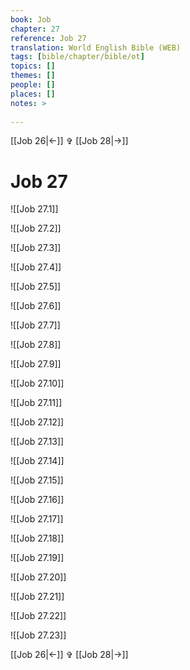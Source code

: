 ```yaml
---
book: Job
chapter: 27
reference: Job 27
translation: World English Bible (WEB)
tags: [bible/chapter/bible/ot]
topics: []
themes: []
people: []
places: []
notes: >
  
---
```


[[Job 26|<-]] ✞ [[Job 28|->]]

# Job 27

![[Job 27.1]]

![[Job 27.2]]

![[Job 27.3]]

![[Job 27.4]]

![[Job 27.5]]

![[Job 27.6]]

![[Job 27.7]]

![[Job 27.8]]

![[Job 27.9]]

![[Job 27.10]]

![[Job 27.11]]

![[Job 27.12]]

![[Job 27.13]]

![[Job 27.14]]

![[Job 27.15]]

![[Job 27.16]]

![[Job 27.17]]

![[Job 27.18]]

![[Job 27.19]]

![[Job 27.20]]

![[Job 27.21]]

![[Job 27.22]]

![[Job 27.23]]

[[Job 26|<-]] ✞ [[Job 28|->]]
